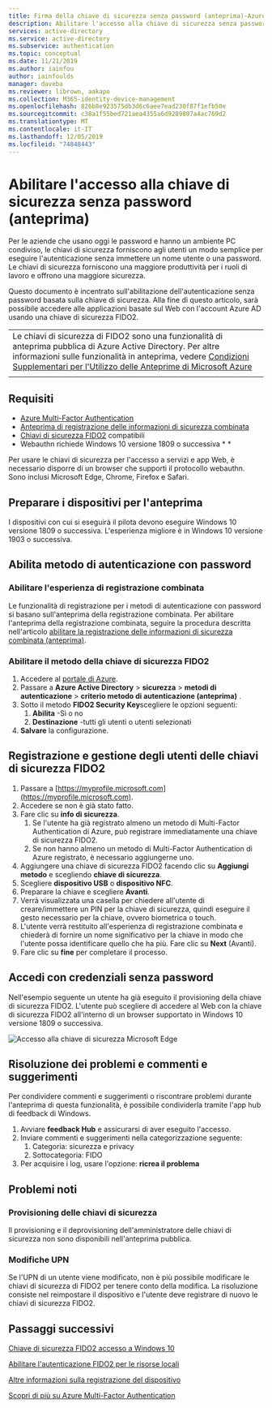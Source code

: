 ```yaml
---
title: Firma della chiave di sicurezza senza password (anteprima)-Azure Active Directory
description: Abilitare l'accesso alla chiave di sicurezza senza password per Azure AD usando le chiavi di sicurezza FIDO2 (anteprima)
services: active-directory
ms.service: active-directory
ms.subservice: authentication
ms.topic: conceptual
ms.date: 11/21/2019
ms.author: iainfou
author: iainfoulds
manager: daveba
ms.reviewer: librown, aakapo
ms.collection: M365-identity-device-management
ms.openlocfilehash: 826b8e923575db3d6c6aee7ead230f87f1efb50e
ms.sourcegitcommit: c38a1f55bed721aea4355a6d9289897a4ac769d2
ms.translationtype: MT
ms.contentlocale: it-IT
ms.lasthandoff: 12/05/2019
ms.locfileid: "74848443"
---
```

# <a name="enable-passwordless-security-key-sign-in-preview"></a>Abilitare l'accesso alla chiave di sicurezza senza password (anteprima)

Per le aziende che usano oggi le password e hanno un ambiente PC condiviso, le chiavi di sicurezza forniscono agli utenti un modo semplice per eseguire l'autenticazione senza immettere un nome utente o una password. Le chiavi di sicurezza forniscono una maggiore produttività per i ruoli di lavoro e offrono una maggiore sicurezza.

Questo documento è incentrato sull'abilitazione dell'autenticazione senza password basata sulla chiave di sicurezza. Alla fine di questo articolo, sarà possibile accedere alle applicazioni basate sul Web con l'account Azure AD usando una chiave di sicurezza FIDO2.

|     |
| --- |
| Le chiavi di sicurezza di FIDO2 sono una funzionalità di anteprima pubblica di Azure Active Directory. Per altre informazioni sulle funzionalità in anteprima, vedere [Condizioni Supplementari per l'Utilizzo delle Anteprime di Microsoft Azure](https://azure.microsoft.com/support/legal/preview-supplemental-terms/)|
|     |

## <a name="requirements"></a>Requisiti

- [Azure Multi-Factor Authentication](howto-mfa-getstarted.md)
- [Anteprima di registrazione delle informazioni di sicurezza combinata](concept-registration-mfa-sspr-combined.md)
- [Chiavi di sicurezza FIDO2](concept-authentication-passwordless.md#fido2-security-keys) compatibili
- Webauthn richiede Windows 10 versione 1809 o successiva * *

Per usare le chiavi di sicurezza per l'accesso a servizi e app Web, è necessario disporre di un browser che supporti il protocollo webauthn. Sono inclusi Microsoft Edge, Chrome, Firefox e Safari.

## <a name="prepare-devices-for-preview"></a>Preparare i dispositivi per l'anteprima

I dispositivi con cui si eseguirà il pilota devono eseguire Windows 10 versione 1809 o successiva. L'esperienza migliore è in Windows 10 versione 1903 o successiva.

## <a name="enable-passwordless-authentication-method"></a>Abilita metodo di autenticazione con password

### <a name="enable-the-combined-registration-experience"></a>Abilitare l'esperienza di registrazione combinata

Le funzionalità di registrazione per i metodi di autenticazione con password si basano sull'anteprima della registrazione combinata. Per abilitare l'anteprima della registrazione combinata, seguire la procedura descritta nell'articolo [abilitare la registrazione delle informazioni di sicurezza combinata (anteprima)](howto-registration-mfa-sspr-combined.md).

### <a name="enable-fido2-security-key-method"></a>Abilitare il metodo della chiave di sicurezza FIDO2

1. Accedere al [portale di Azure](https://portal.azure.com).
1. Passare a **Azure Active Directory** > **sicurezza** > **metodi di autenticazione** > **criterio metodo di autenticazione (anteprima)** .
1. Sotto il metodo **FIDO2 Security Key**scegliere le opzioni seguenti:
   1. **Abilita** -Sì o no
   1. **Destinazione** -tutti gli utenti o utenti selezionati
1. **Salvare** la configurazione.

## <a name="user-registration-and-management-of-fido2-security-keys"></a>Registrazione e gestione degli utenti delle chiavi di sicurezza FIDO2

1. Passare a [https://myprofile.microsoft.com](https://myprofile.microsoft.com).
1. Accedere se non è già stato fatto.
1. Fare clic su **info di sicurezza**.
   1. Se l'utente ha già registrato almeno un metodo di Multi-Factor Authentication di Azure, può registrare immediatamente una chiave di sicurezza FIDO2.
   1. Se non hanno almeno un metodo di Multi-Factor Authentication di Azure registrato, è necessario aggiungerne uno.
1. Aggiungere una chiave di sicurezza FIDO2 facendo clic su **Aggiungi metodo** e scegliendo **chiave di sicurezza**.
1. Scegliere **dispositivo USB** o **dispositivo NFC**.
1. Preparare la chiave e scegliere **Avanti**.
1. Verrà visualizzata una casella per chiedere all'utente di creare/immettere un PIN per la chiave di sicurezza, quindi eseguire il gesto necessario per la chiave, ovvero biometrica o touch.
1. L'utente verrà restituito all'esperienza di registrazione combinata e chiederà di fornire un nome significativo per la chiave in modo che l'utente possa identificare quello che ha più. Fare clic su **Next** (Avanti).
1. Fare clic su **fine** per completare il processo.

## <a name="sign-in-with-passwordless-credential"></a>Accedi con credenziali senza password

Nell'esempio seguente un utente ha già eseguito il provisioning della chiave di sicurezza FIDO2. L'utente può scegliere di accedere al Web con la chiave di sicurezza FIDO2 all'interno di un browser supportato in Windows 10 versione 1809 o successiva.

![Accesso alla chiave di sicurezza Microsoft Edge](./media/howto-authentication-passwordless-security-key/fido2-windows-10-1903-edge-sign-in.png)

## <a name="troubleshooting-and-feedback"></a>Risoluzione dei problemi e commenti e suggerimenti

Per condividere commenti e suggerimenti o riscontrare problemi durante l'anteprima di questa funzionalità, è possibile condividerla tramite l'app hub di feedback di Windows.

1. Avviare **feedback Hub** e assicurarsi di aver eseguito l'accesso.
1. Inviare commenti e suggerimenti nella categorizzazione seguente:
   1. Categoria: sicurezza e privacy
   1. Sottocategoria: FIDO
1. Per acquisire i log, usare l'opzione: **ricrea il problema**

## <a name="known-issues"></a>Problemi noti

### <a name="security-key-provisioning"></a>Provisioning delle chiavi di sicurezza

Il provisioning e il deprovisioning dell'amministratore delle chiavi di sicurezza non sono disponibili nell'anteprima pubblica.

### <a name="upn-changes"></a>Modifiche UPN

Se l'UPN di un utente viene modificato, non è più possibile modificare le chiavi di sicurezza di FIDO2 per tenere conto della modifica. La risoluzione consiste nel reimpostare il dispositivo e l'utente deve registrare di nuovo le chiavi di sicurezza FIDO2.

## <a name="next-steps"></a>Passaggi successivi

[Chiave di sicurezza FIDO2 accesso a Windows 10](howto-authentication-passwordless-security-key-windows.md)

[Abilitare l'autenticazione FIDO2 per le risorse locali](howto-authentication-passwordless-security-key-on-premises.md)

[Altre informazioni sulla registrazione del dispositivo](../devices/overview.md)

[Scopri di più su Azure Multi-Factor Authentication](../authentication/howto-mfa-getstarted.md)
